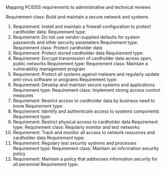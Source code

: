 Mapping PCIDSS requirements to administrative and technical reviews

Requirement class: Build and maintain a secure network and systems
1.  Requirement: Install and maintain a firewall configuration to protect cardholder data:
Requirement type:
2. Requirement: Do not use vendor-supplied defaults for system passwords and other security parameters
Requirement type:
Requirement class: Protect cardholder data
3.  Requirement: Protect stored cardholder data
Requirement type:
4. Requirement: Encrypt transmission of cardholder data across open, public networks
Requirement type:
Requirement class:  Maintain a vulnerability management program
5. Requirement: Protect all systems against malware and regularly update anti-virus software or programs
Requirement type:
6. Requirement: Develop and maintain secure systems and applications
Requirement type:
Requirement class: Implement strong access control measures
7. Requirement: Restrict access to cardholder data by business need to know
Requirement type:
8. Requirement: Identify and authenticate access to systems components
Requirement type:
9. Requirement: Restrict physical access to cardholder data
Requirement type:
Requirement class: Reqularly monitor and test networks
10. Requirement: Track and monitor all access to network resources and cardholder data
Requirement type:
11. Requirement: Regulary test security systems and processes
Requirement type:
Requirement class: Maintain an information security policy
12. Requirement: Maintain a policy that addresses information security for all personnel
Requirement type:
